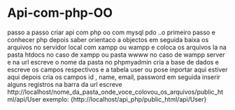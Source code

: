 # Api-com-php-OO
passo a passo criar api com php oo com mysql pdo
..o primeiro passo e conhecer php depois saber orientaco a objectos 
em seguida baixa os arquivos no servidor local com xampp ou wampp
e coloca os arquivos la na pasta htdocs no caso de xampp ou pasta wwww no caso de wampp server e na url escreve o nome da pasta 
no phpmyadmin cria a base de dados e escreve os campos respectivos e a tabela user ou pose inportar aqui estiver aqui depois cria os campos id , name, email, password
em seguida inserir alguns registros 
na barra da url escreve http://localhost/nome_da_pasta_onde_voce_colovou_os_arquivos/public_html/api/User exemplo: {http://localhost/api_php/public_html/api/User}
